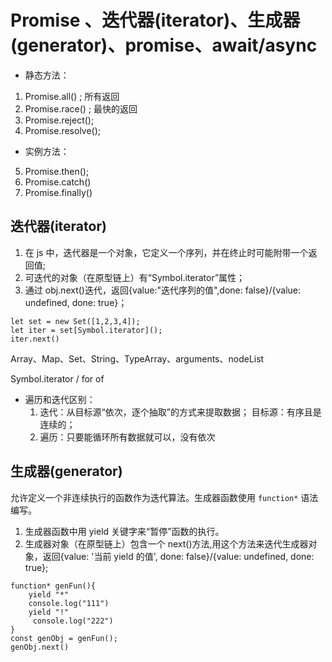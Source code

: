 # Promise 、迭代器(iterator)、生成器(generator)、promise、await/async

- 静态方法：

1. Promise.all() ; 所有返回
2. Promise.race() ; 最快的返回
3. Promise.reject();
4. Promise.resolve();

- 实例方法：

5. Promise.then();
6. Promise.catch()
7. Promise.finally()

## 迭代器(iterator)

1. 在 js 中，迭代器是一个对象，它定义一个序列，并在终止时可能附带一个返回值;
2. 可迭代的对象（在原型链上）有“Symbol.iterator”属性；
3. 通过 obj.next()迭代，返回{value:"迭代序列的值",done: false}/{value: undefined, done: true}；

```
let set = new Set([1,2,3,4]);
let iter = set[Symbol.iterator]();
iter.next()
```

Array、Map、Set、String、TypeArray、arguments、nodeList

Symbol.iterator / for of

- 遍历和迭代区别：
  1. 迭代：从目标源“依次，逐个抽取”的方式来提取数据；
     目标源：有序且是连续的；
  2. 遍历：只要能循环所有数据就可以，没有依次

## 生成器(generator)

允许定义一个非连续执行的函数作为迭代算法。生成器函数使用 `function*` 语法编写。

1. 生成器函数中用 yield 关键字来“暂停”函数的执行。
2. 生成器对象（在原型链上）包含一个 next()方法,用这个方法来迭代生成器对象，返回{value: '当前 yield 的值', done: false}/{value: undefined, done: true};

```
function* genFun(){
    yield "*"
    console.log("111")
    yield "!"
     console.log("222")
}
const genObj = genFun();
genObj.next()
```
